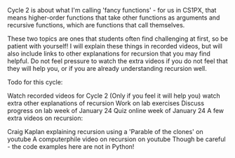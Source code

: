 
Cycle 2 is about what I'm calling 'fancy functions' - for us in CS1PX, that means higher-order functions that take other functions as arguments and recursive functions, which are functions that call themselves.

These two topics are ones that students often find challenging at first, so be patient with yourself! I will explain these things in recorded videos, but will also include links to other explanations for recursion that you may find helpful. Do not feel pressure to watch the extra videos if you do not feel that they will help you, or if you are already understanding recursion well.

Todo for this cycle:

Watch recorded videos for Cycle 2
(Only if you feel it will help you) watch extra other explanations of recursion
Work on lab exercises
Discuss progress on lab week of January 24
Quiz online week of January 24
A few extra videos on recursion:

Craig Kaplan explaining recursion using a 'Parable of the clones' on youtube
A computerphile video on recursion on youtube Though be careful - the code examples here are not in Python!
